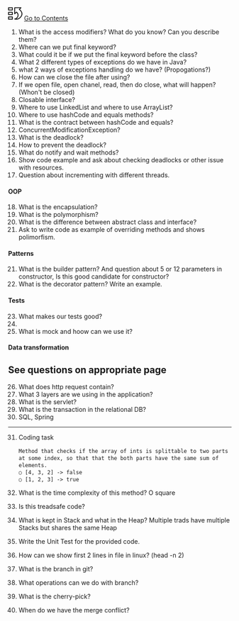 [![index.md](assets/back_main_page_icon_124174_32.png)](index.md) [Go to Contents](index.md)


1. What is the access modifiers? What do you know? Can you describe them?
2. Where can we put final keyword?
3. What could it be if we put the final keyword before the class?
4. What 2 different types of exceptions do we have in Java?
5. what 2 ways of exceptions handling do we have? (Propogations?)
6. How can we close the file after using?
7. If we open file, open chanel, read, then do close, what will happen? (Whon't be closed)
8. Closable interface?
9. Where to use LinkedList and where to use ArrayList?
10. Where to use hashCode and equals methods?
11. What is the contract between hashCode and equals?
12. ConcurrentModificationException?
13. What is the deadlock?
14. How to prevent the deadlock?
15. What do notify and wait methods?
16. Show code example and ask about checking deadlocks or other issue with resources.
17. Question about incrementing with different threads.
#### OOP
18. What is the encapsulation?
19. What is the polymorphism?
20. What is the difference between abstract class and interface?
21. Ask to write code as example of overriding methods and shows polimorfism.
#### Patterns
21. What is the builder pattern? And question about 5 or 12 parameters in constructor, Is this good candidate for constructor?
22. What is the decorator pattern? Write an example.
#### Tests
23. What makes our tests good?
24. 
25. What is mock and hoow can we use it?
#### Data transformation

See questions on appropriate page
---------
26. What does http request contain?
27. What 3 layers are we using in the application?
28. What is the servlet?
29. What is the transaction in the relational DB?
30. SQL, Spring
---------------
31. Coding task
    ```
    Method that checks if the array of ints is splittable to two parts at some index, so that that the both parts have the same sum of elements.
    ○ [4, 3, 2] -> false
    ○ [1, 2, 3] -> true
    ```

32. What is the time complexity of this method? O square
33. Is this treadsafe code?
34. What is kept in Stack and what in the Heap?
    Multiple trads have multiple Stacks but shares the same Heap
35. Write the Unit Test for the provided code.
36. How can we show first 2 lines in file in linux? (head -n 2)
37. What is the branch in git?
38. What operations can we do with branch?
39. What is the cherry-pick?
40. When do we have the merge conflict?